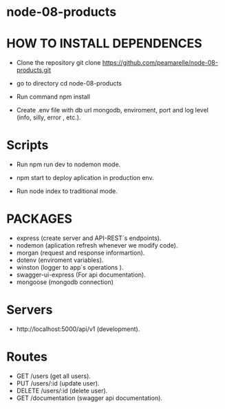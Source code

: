 # node-08-products

# HOW TO INSTALL DEPENDENCES

* Clone the repository git clone https://github.com/peamarelle/node-08-products.git

* go to directory cd node-08-products

* Run command npm install

* Create .env file with db url mongodb, enviroment, port and log level (info, silly, error , etc.).

# Scripts

* Run npm run dev to nodemon mode.

* npm start to deploy aplication in production env.

* Run node index to traditional mode.

# PACKAGES

* express (create server and API-REST´s endpoints).
* nodemon (aplication refresh whenever we modify code).
* morgan (request and response informartion).
* dotenv (enviroment variables).
* winston (logger to app´s operations ).
* swagger-ui-express (For api documentation).
* mongoose (mongodb connection)
# Servers

* http://localhost:5000/api/v1 (development).


# Routes

* GET /users (get all users).
* PUT /users/:id (update user).
* DELETE /users/:id (delete user).
* GET /documentation (swagger api documentation).

